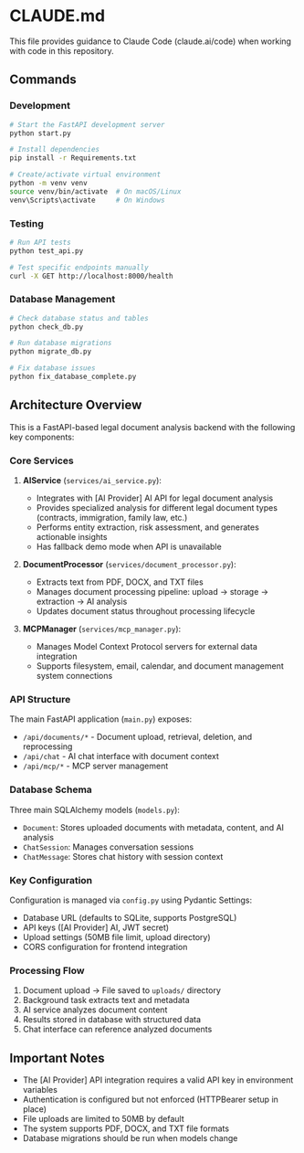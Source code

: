 # CLAUDE.md

This file provides guidance to Claude Code (claude.ai/code) when working with code in this repository.

## Commands

### Development
```bash
# Start the FastAPI development server
python start.py

# Install dependencies
pip install -r Requirements.txt

# Create/activate virtual environment
python -m venv venv
source venv/bin/activate  # On macOS/Linux
venv\Scripts\activate     # On Windows
```

### Testing
```bash
# Run API tests
python test_api.py

# Test specific endpoints manually
curl -X GET http://localhost:8000/health
```

### Database Management
```bash
# Check database status and tables
python check_db.py

# Run database migrations
python migrate_db.py

# Fix database issues
python fix_database_complete.py
```

## Architecture Overview

This is a FastAPI-based legal document analysis backend with the following key components:

### Core Services

1. **AIService** (`services/ai_service.py`): 
   - Integrates with [AI Provider] AI API for legal document analysis
   - Provides specialized analysis for different legal document types (contracts, immigration, family law, etc.)
   - Performs entity extraction, risk assessment, and generates actionable insights
   - Has fallback demo mode when API is unavailable

2. **DocumentProcessor** (`services/document_processor.py`):
   - Extracts text from PDF, DOCX, and TXT files
   - Manages document processing pipeline: upload → storage → extraction → AI analysis
   - Updates document status throughout processing lifecycle

3. **MCPManager** (`services/mcp_manager.py`):
   - Manages Model Context Protocol servers for external data integration
   - Supports filesystem, email, calendar, and document management system connections

### API Structure

The main FastAPI application (`main.py`) exposes:
- `/api/documents/*` - Document upload, retrieval, deletion, and reprocessing
- `/api/chat` - AI chat interface with document context
- `/api/mcp/*` - MCP server management

### Database Schema

Three main SQLAlchemy models (`models.py`):
- `Document`: Stores uploaded documents with metadata, content, and AI analysis
- `ChatSession`: Manages conversation sessions
- `ChatMessage`: Stores chat history with session context

### Key Configuration

Configuration is managed via `config.py` using Pydantic Settings:
- Database URL (defaults to SQLite, supports PostgreSQL)
- API keys ([AI Provider] AI, JWT secret)
- Upload settings (50MB file limit, upload directory)
- CORS configuration for frontend integration

### Processing Flow

1. Document upload → File saved to `uploads/` directory
2. Background task extracts text and metadata
3. AI service analyzes document content
4. Results stored in database with structured data
5. Chat interface can reference analyzed documents

## Important Notes

- The [AI Provider] API integration requires a valid API key in environment variables
- Authentication is configured but not enforced (HTTPBearer setup in place)
- File uploads are limited to 50MB by default
- The system supports PDF, DOCX, and TXT file formats
- Database migrations should be run when models change